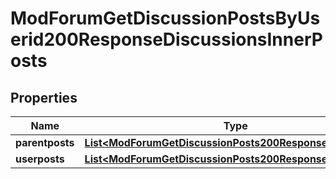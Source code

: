 

# ModForumGetDiscussionPostsByUserid200ResponseDiscussionsInnerPosts


## Properties

| Name | Type | Description | Notes |
|------------ | ------------- | ------------- | -------------|
|**parentposts** | [**List&lt;ModForumGetDiscussionPosts200ResponsePostsInner&gt;**](ModForumGetDiscussionPosts200ResponsePostsInner.md) |  |  |
|**userposts** | [**List&lt;ModForumGetDiscussionPosts200ResponsePostsInner&gt;**](ModForumGetDiscussionPosts200ResponsePostsInner.md) |  |  |



